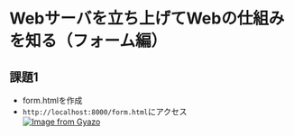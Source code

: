 # Webサーバを立ち上げてWebの仕組みを知る（フォーム編）  
## 課題1  
- form.htmlを作成  
- `http://localhost:8000/form.html`にアクセス  
[![Image from Gyazo](https://i.gyazo.com/76e036a52239ebfe633764ad40fd91c6.png)](https://gyazo.com/76e036a52239ebfe633764ad40fd91c6)
